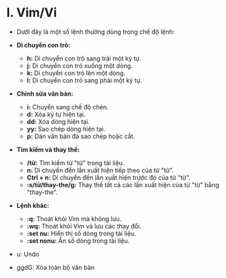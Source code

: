 # I. Vim/Vi
- Dưới đây là một số lệnh thường dùng trong chế độ lệnh:

- **Di chuyển con trỏ:**
    - **h:** Di chuyển con trỏ sang trái một ký tự.
    - **j:** Di chuyển con trỏ xuống một dòng.
    - **k:** Di chuyển con trỏ lên một dòng.
    - **l:** Di chuyển con trỏ sang phải một ký tự.
- **Chỉnh sửa văn bản:**
    - **i:** Chuyển sang chế độ chèn.
    - **d:** Xóa ký tự hiện tại.
    - **dd:** Xóa dòng hiện tại.
    - **yy:** Sao chép dòng hiện tại.
    - **p:** Dán văn bản đã sao chép hoặc cắt.
- **Tìm kiếm và thay thế:**
    - **/từ:** Tìm kiếm từ "từ" trong tài liệu.
    - **n:** Di chuyển đến lần xuất hiện tiếp theo của từ "từ".
    - **Ctrl + n:** Di chuyển đến lần xuất hiện trước đó của từ "từ".
    - **:s/từ/thay-the/g:** Thay thế tất cả các lần xuất hiện của từ "từ" bằng "thay-the".
- **Lệnh khác:**
    - **:q:** Thoát khỏi Vim mà không lưu.
    - **:wq:** Thoát khỏi Vim và lưu các thay đổi.
    - **:set nu:** Hiển thị số dòng trong tài liệu.
    - **:set nonu:** Ẩn số dòng trong tài liệu.
- u: Undo
- ggdG: Xóa toàn bộ văn bản
